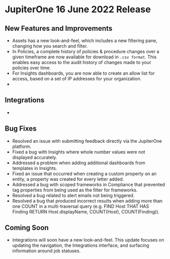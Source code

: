 # JupiterOne 16 June 2022 Release

## New Features and Improvements
- Assets has a new look-and-feel, which includes a new filtering pane, changing how you search and filter. 
- In Policies, a complete history of policies & procedure changes over a given timeframe are now available for download in `.csv format`. This enables easy access to the audit history of changes made to your policies over time. 
-  For Insights dashboards, you are now able to create an allow list for access, based on a set of IP addresses for your organization. 
- ​

## Integrations

- ​

## Bug Fixes
-  Resolved an issue with submitting feedback directly via the JupiterOne platform.
-  Fixed a bug with Insights where whole number values were not displayed accurately.
-  Addressed a problem when adding additional dashboards from templates in Insights.
-  Fixed an issue that occurred when creating a custom property on an entity, a property was created for every letter added.
-  Addressed a bug with scoped frameworks in Compliance that prevented tag properties from being used as the filter for frameworks.
-  Resolved a bug related to alert emails not being triggered.
-  Resolved a bug that produced incorrect results when adding more than one COUNT in a multi-traversal query (e.g. FIND Host THAT HAS Finding RETURN Host.displayName, COUNT(Host), COUNT(Finding)).

## Coming Soon
- Integrations will soon have a new look-and-feel. This update focuses on updating the navigation, the Integrations interface, and surfacing information around job statuses. 
